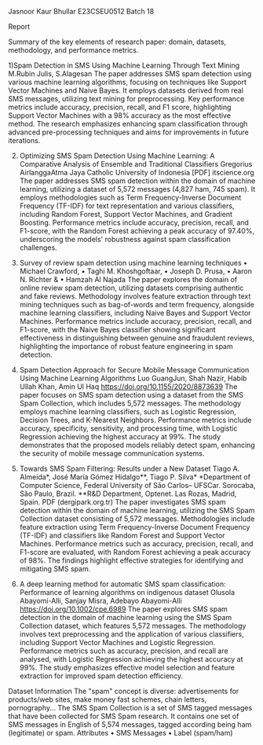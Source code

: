 Jasnoor Kaur Bhullar 
E23CSEU0512 
Batch 18


Report 


Summary of the key elements of research paper: domain, datasets, methodology, and performance metrics. 

1)Spam Detection in SMS Using Machine Learning Through Text Mining
M.Rubin Julis, S.Alagesan
The paper addresses SMS spam detection using various machine learning algorithms, focusing on techniques like Support Vector Machines and Naive Bayes. It employs datasets derived from real SMS messages, utilizing text mining for preprocessing. Key performance metrics include accuracy, precision, recall, and F1 score, highlighting Support Vector Machines with a 98% accuracy as the most effective method. The research emphasizes enhancing spam classification through advanced pre-processing techniques and aims for improvements in future iterations.

2) Optimizing SMS Spam Detection Using Machine Learning: A Comparative Analysis of Ensemble and Traditional Classifiers
Gregorius AirlanggaAtma Jaya Catholic University of Indonesia
[PDF] itscience.org
The paper addresses SMS spam detection within the domain of machine learning, utilizing a dataset of 5,572 messages (4,827 ham, 745 spam). It employs methodologies such as Term Frequency-Inverse Document Frequency (TF-IDF) for text representation and various classifiers, including Random Forest, Support Vector Machines, and Gradient Boosting. Performance metrics include accuracy, precision, recall, and F1-score, with the Random Forest achieving a peak accuracy of 97.40%, underscoring the models' robustness against spam classification challenges.

3) Survey of review spam detection using machine learning techniques
•  Michael Crawford, 
•  Taghi M. Khoshgoftaar, 
•  Joseph D. Prusa, 
•  Aaron N. Richter & 
•  Hamzah Al Najada 
The paper explores the domain of online review spam detection, utilizing datasets comprising authentic and fake reviews. Methodology involves feature extraction through text mining techniques such as bag-of-words and term frequency, alongside machine learning classifiers, including Naive Bayes and Support Vector Machines. Performance metrics include accuracy, precision, recall, and F1-score, with the Naive Bayes classifier showing significant effectiveness in distinguishing between genuine and fraudulent reviews, highlighting the importance of robust feature engineering in spam detection.

4) Spam Detection Approach for Secure Mobile Message Communication Using Machine Learning Algorithms
Luo GuangJun, Shah Nazir, Habib Ullah Khan, Amin Ul Haq
https://doi.org/10.1155/2020/8873639
The paper focuses on SMS spam detection using a dataset from the SMS Spam Collection, which includes 5,572 messages. The methodology employs machine learning classifiers, such as Logistic Regression, Decision Trees, and K-Nearest Neighbors. Performance metrics include accuracy, specificity, sensitivity, and processing time, with Logistic Regression achieving the highest accuracy at 99%. The study demonstrates that the proposed models reliably detect spam, enhancing the security of mobile message communication systems.

5) Towards SMS Spam Filtering: Results under a New Dataset
Tiago A. Almeida*, José María Gómez Hidalgo**, Tiago P. Silva* *Department of Computer Science, Federal University of São Carlos– UFSCar. Sorocaba, São Paulo, Brazil. **R&D Department, Optenet. Las Rozas, Madrid, Spain.
PDF (dergipark.org.tr)
The paper investigates SMS spam detection within the domain of machine learning, utilizing the SMS Spam Collection dataset consisting of 5,572 messages. Methodologies include feature extraction using Term Frequency-Inverse Document Frequency (TF-IDF) and classifiers like Random Forest and Support Vector Machines. Performance metrics such as accuracy, precision, recall, and F1-score are evaluated, with Random Forest achieving a peak accuracy of 98%. The findings highlight effective strategies for identifying and mitigating SMS spam.
6) A deep learning method for automatic SMS spam classification: Performance of learning algorithms on indigenous dataset
Olusola Abayomi-Alli, Sanjay Misra, Adebayo Abayomi-Alli
https://doi.org/10.1002/cpe.6989
The paper explores SMS spam detection in the domain of machine learning using the SMS Spam Collection dataset, which features 5,572 messages. The methodology involves text preprocessing and the application of various classifiers, including Support Vector Machines and Logistic Regression. Performance metrics such as accuracy, precision, and recall are analysed, with Logistic Regression achieving the highest accuracy at 99%. The study emphasizes effective model selection and feature extraction for improved spam detection efficiency.


Dataset Information
The "spam" concept is diverse: advertisements for products/web sites, make money fast schemes, chain letters, pornography...
The SMS Spam Collection is a set of SMS tagged messages that have been collected for SMS Spam research. It contains one set of SMS messages in English of 5,574 messages, tagged according being ham (legitimate) or spam.
Attributes
•	SMS Messages
•	Label (spam/ham)
